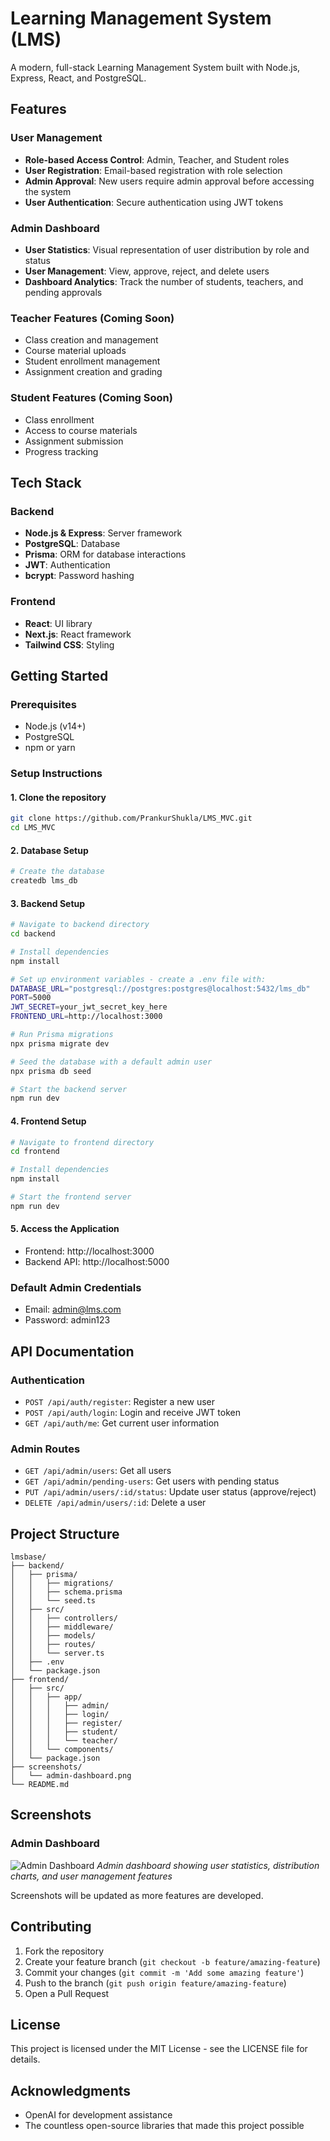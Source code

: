# Learning Management System (LMS)

A modern, full-stack Learning Management System built with Node.js, Express, React, and PostgreSQL.

## Features

### User Management
- **Role-based Access Control**: Admin, Teacher, and Student roles
- **User Registration**: Email-based registration with role selection
- **Admin Approval**: New users require admin approval before accessing the system
- **User Authentication**: Secure authentication using JWT tokens

### Admin Dashboard
- **User Statistics**: Visual representation of user distribution by role and status
- **User Management**: View, approve, reject, and delete users
- **Dashboard Analytics**: Track the number of students, teachers, and pending approvals

### Teacher Features (Coming Soon)
- Class creation and management
- Course material uploads
- Student enrollment management
- Assignment creation and grading

### Student Features (Coming Soon)
- Class enrollment
- Access to course materials
- Assignment submission
- Progress tracking

## Tech Stack

### Backend
- **Node.js & Express**: Server framework
- **PostgreSQL**: Database
- **Prisma**: ORM for database interactions
- **JWT**: Authentication
- **bcrypt**: Password hashing

### Frontend
- **React**: UI library
- **Next.js**: React framework
- **Tailwind CSS**: Styling

## Getting Started

### Prerequisites
- Node.js (v14+)
- PostgreSQL
- npm or yarn

### Setup Instructions

#### 1. Clone the repository
```bash
git clone https://github.com/PrankurShukla/LMS_MVC.git
cd LMS_MVC
```

#### 2. Database Setup
```bash
# Create the database
createdb lms_db
```

#### 3. Backend Setup
```bash
# Navigate to backend directory
cd backend

# Install dependencies
npm install

# Set up environment variables - create a .env file with:
DATABASE_URL="postgresql://postgres:postgres@localhost:5432/lms_db"
PORT=5000
JWT_SECRET=your_jwt_secret_key_here
FRONTEND_URL=http://localhost:3000

# Run Prisma migrations
npx prisma migrate dev

# Seed the database with a default admin user
npx prisma db seed

# Start the backend server
npm run dev
```

#### 4. Frontend Setup
```bash
# Navigate to frontend directory
cd frontend

# Install dependencies
npm install

# Start the frontend server
npm run dev
```

#### 5. Access the Application
- Frontend: http://localhost:3000
- Backend API: http://localhost:5000

### Default Admin Credentials
- Email: admin@lms.com
- Password: admin123

## API Documentation

### Authentication
- `POST /api/auth/register`: Register a new user
- `POST /api/auth/login`: Login and receive JWT token
- `GET /api/auth/me`: Get current user information

### Admin Routes
- `GET /api/admin/users`: Get all users
- `GET /api/admin/pending-users`: Get users with pending status
- `PUT /api/admin/users/:id/status`: Update user status (approve/reject)
- `DELETE /api/admin/users/:id`: Delete a user

## Project Structure

```
lmsbase/
├── backend/
│   ├── prisma/
│   │   ├── migrations/
│   │   ├── schema.prisma
│   │   └── seed.ts
│   ├── src/
│   │   ├── controllers/
│   │   ├── middleware/
│   │   ├── models/
│   │   ├── routes/
│   │   └── server.ts
│   ├── .env
│   └── package.json
├── frontend/
│   ├── src/
│   │   ├── app/
│   │   │   ├── admin/
│   │   │   ├── login/
│   │   │   ├── register/
│   │   │   ├── student/
│   │   │   └── teacher/
│   │   └── components/
│   └── package.json
├── screenshots/
│   └── admin-dashboard.png
└── README.md
```

## Screenshots

### Admin Dashboard
![Admin Dashboard](https://github.com/PrankurShukla/LMS_MVC/raw/main/screenshots/admin-dashboard.png)
*Admin dashboard showing user statistics, distribution charts, and user management features*

Screenshots will be updated as more features are developed.

## Contributing

1. Fork the repository
2. Create your feature branch (`git checkout -b feature/amazing-feature`)
3. Commit your changes (`git commit -m 'Add some amazing feature'`)
4. Push to the branch (`git push origin feature/amazing-feature`)
5. Open a Pull Request

## License

This project is licensed under the MIT License - see the LICENSE file for details.

## Acknowledgments

- OpenAI for development assistance
- The countless open-source libraries that made this project possible 